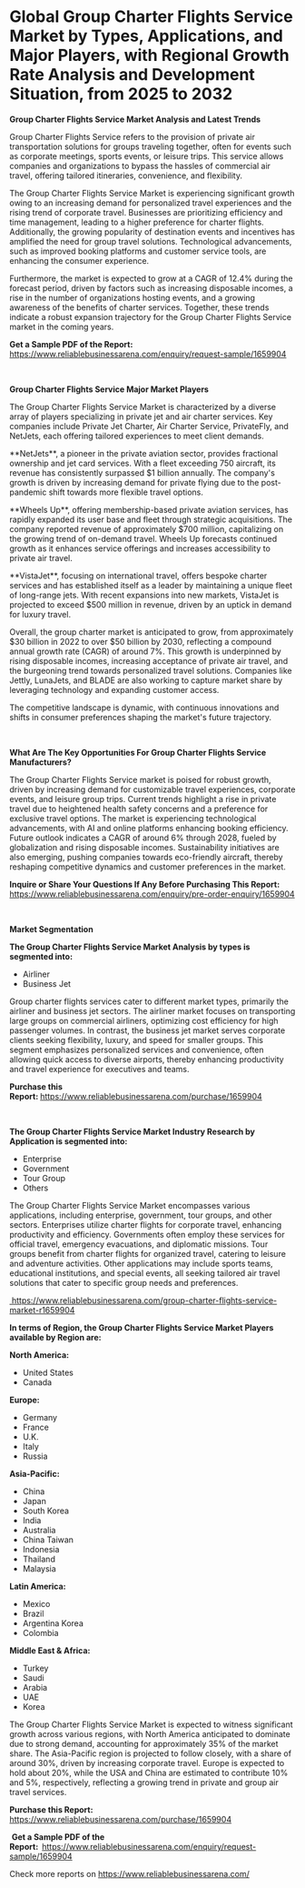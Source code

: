 <p><h1>Global Group Charter Flights Service Market by Types, Applications, and Major Players, with Regional Growth Rate Analysis and Development Situation, from 2025 to 2032</h1></p><p><strong>Group Charter Flights Service Market Analysis and Latest Trends</strong></p>
<p><p>Group Charter Flights Service refers to the provision of private air transportation solutions for groups traveling together, often for events such as corporate meetings, sports events, or leisure trips. This service allows companies and organizations to bypass the hassles of commercial air travel, offering tailored itineraries, convenience, and flexibility.</p><p>The Group Charter Flights Service Market is experiencing significant growth owing to an increasing demand for personalized travel experiences and the rising trend of corporate travel. Businesses are prioritizing efficiency and time management, leading to a higher preference for charter flights. Additionally, the growing popularity of destination events and incentives has amplified the need for group travel solutions. Technological advancements, such as improved booking platforms and customer service tools, are enhancing the consumer experience.</p><p>Furthermore, the market is expected to grow at a CAGR of 12.4% during the forecast period, driven by factors such as increasing disposable incomes, a rise in the number of organizations hosting events, and a growing awareness of the benefits of charter services. Together, these trends indicate a robust expansion trajectory for the Group Charter Flights Service market in the coming years.</p></p>
<p><strong>Get a Sample PDF of the Report:&nbsp;</strong> <a href="https://www.reliablebusinessarena.com/enquiry/request-sample/1659904?utm_campaign=1892&utm_medium=2&utm_source=Github&utm_content=ia&utm_term=29032025&utm_id=group-charter-flights-service">https://www.reliablebusinessarena.com/enquiry/request-sample/1659904</a></p>
<p>&nbsp;</p>
<p><strong>Group Charter Flights Service Major Market Players</strong></p>
<p><p>The Group Charter Flights Service Market is characterized by a diverse array of players specializing in private jet and air charter services. Key companies include Private Jet Charter, Air Charter Service, PrivateFly, and NetJets, each offering tailored experiences to meet client demands.</p><p>**NetJets**, a pioneer in the private aviation sector, provides fractional ownership and jet card services. With a fleet exceeding 750 aircraft, its revenue has consistently surpassed $1 billion annually. The company's growth is driven by increasing demand for private flying due to the post-pandemic shift towards more flexible travel options. </p><p>**Wheels Up**, offering membership-based private aviation services, has rapidly expanded its user base and fleet through strategic acquisitions. The company reported revenue of approximately $700 million, capitalizing on the growing trend of on-demand travel. Wheels Up forecasts continued growth as it enhances service offerings and increases accessibility to private air travel. </p><p>**VistaJet**, focusing on international travel, offers bespoke charter services and has established itself as a leader by maintaining a unique fleet of long-range jets. With recent expansions into new markets, VistaJet is projected to exceed $500 million in revenue, driven by an uptick in demand for luxury travel.</p><p>Overall, the group charter market is anticipated to grow, from approximately $30 billion in 2022 to over $50 billion by 2030, reflecting a compound annual growth rate (CAGR) of around 7%. This growth is underpinned by rising disposable incomes, increasing acceptance of private air travel, and the burgeoning trend towards personalized travel solutions. Companies like Jettly, LunaJets, and BLADE are also working to capture market share by leveraging technology and expanding customer access. </p><p>The competitive landscape is dynamic, with continuous innovations and shifts in consumer preferences shaping the market's future trajectory.</p></p>
<p>&nbsp;</p>
<p><strong>What Are The Key Opportunities For Group Charter Flights Service Manufacturers?</strong></p>
<p><p>The Group Charter Flights Service market is poised for robust growth, driven by increasing demand for customizable travel experiences, corporate events, and leisure group trips. Current trends highlight a rise in private travel due to heightened health safety concerns and a preference for exclusive travel options. The market is experiencing technological advancements, with AI and online platforms enhancing booking efficiency. Future outlook indicates a CAGR of around 6% through 2028, fueled by globalization and rising disposable incomes. Sustainability initiatives are also emerging, pushing companies towards eco-friendly aircraft, thereby reshaping competitive dynamics and customer preferences in the market.</p></p>
<p><strong>Inquire or Share Your Questions If Any Before Purchasing This Report:</strong> <a href="https://www.reliablebusinessarena.com/enquiry/pre-order-enquiry/1659904?utm_campaign=1892&utm_medium=2&utm_source=Github&utm_content=ia&utm_term=29032025&utm_id=group-charter-flights-service">https://www.reliablebusinessarena.com/enquiry/pre-order-enquiry/1659904</a></p>
<p>&nbsp;</p>
<p><strong>Market Segmentation</strong></p>
<p><strong>The Group Charter Flights Service Market Analysis by types is segmented into:</strong></p>
<p><ul><li>Airliner</li><li>Business Jet</li></ul></p>
<p><p>Group charter flights services cater to different market types, primarily the airliner and business jet sectors. The airliner market focuses on transporting large groups on commercial airliners, optimizing cost efficiency for high passenger volumes. In contrast, the business jet market serves corporate clients seeking flexibility, luxury, and speed for smaller groups. This segment emphasizes personalized services and convenience, often allowing quick access to diverse airports, thereby enhancing productivity and travel experience for executives and teams.</p></p>
<p><strong>Purchase this Report:&nbsp;</strong><a href="https://www.reliablebusinessarena.com/purchase/1659904?utm_campaign=1892&utm_medium=2&utm_source=Github&utm_content=ia&utm_term=29032025&utm_id=group-charter-flights-service">https://www.reliablebusinessarena.com/purchase/1659904</a></p>
<p>&nbsp;</p>
<p><strong>The Group Charter Flights Service Market Industry Research by Application is segmented into:</strong></p>
<p><ul><li>Enterprise</li><li>Government</li><li>Tour Group</li><li>Others</li></ul></p>
<p><p>The Group Charter Flights Service Market encompasses various applications, including enterprise, government, tour groups, and other sectors. Enterprises utilize charter flights for corporate travel, enhancing productivity and efficiency. Governments often employ these services for official travel, emergency evacuations, and diplomatic missions. Tour groups benefit from charter flights for organized travel, catering to leisure and adventure activities. Other applications may include sports teams, educational institutions, and special events, all seeking tailored air travel solutions that cater to specific group needs and preferences.</p></p>
<p><a href="https://www.reliablebusinessarena.com/group-charter-flights-service-market-r1659904?utm_campaign=1892&utm_medium=2&utm_source=Github&utm_content=ia&utm_term=29032025&utm_id=group-charter-flights-service">&nbsp;https://www.reliablebusinessarena.com/group-charter-flights-service-market-r1659904</a></p>
<p><strong>In terms of Region, the Group Charter Flights Service Market Players available by Region are:</strong></p>
<p>
    <p> <strong> North America: </strong>
        <ul>
            <li>United States</li>
            <li>Canada</li>
        </ul>
        </p> 
    <p> <strong> Europe: </strong>
        <ul>
            <li>Germany</li>
            <li>France</li>
            <li>U.K.</li>
            <li>Italy</li>
            <li>Russia</li>
        </ul>
        </p> 
    <p> <strong> Asia-Pacific: </strong>
        <ul>
            <li>China</li>
            <li>Japan</li>
            <li>South Korea</li>
            <li>India</li>
            <li>Australia</li>
            <li>China Taiwan</li>
            <li>Indonesia</li>
            <li>Thailand</li>
            <li>Malaysia</li>
        </ul>
        </p> 
    <p> <strong> Latin America: </strong>
        <ul>
            <li>Mexico</li>
            <li>Brazil</li>
            <li>Argentina Korea</li>
            <li>Colombia</li>
        </ul>
        </p> 
    <p> <strong> Middle East & Africa: </strong>
        <ul>
            <li>Turkey</li>
            <li>Saudi</li>
            <li>Arabia</li>
            <li>UAE</li>
            <li>Korea</li>
        </ul>
    </p>
    </p>
<p><p>The Group Charter Flights Service Market is expected to witness significant growth across various regions, with North America anticipated to dominate due to strong demand, accounting for approximately 35% of the market share. The Asia-Pacific region is projected to follow closely, with a share of around 30%, driven by increasing corporate travel. Europe is expected to hold about 20%, while the USA and China are estimated to contribute 10% and 5%, respectively, reflecting a growing trend in private and group air travel services.</p></p>
<p><strong>Purchase this Report: </strong><a href="https://www.reliablebusinessarena.com/purchase/1659904?utm_campaign=1892&utm_medium=2&utm_source=Github&utm_content=ia&utm_term=29032025&utm_id=group-charter-flights-service">https://www.reliablebusinessarena.com/purchase/1659904</a></p>
<p>&nbsp;<strong>Get a Sample PDF of the Report:&nbsp;&nbsp;</strong><a href="https://www.reliablebusinessarena.com/enquiry/request-sample/1659904?utm_campaign=1892&utm_medium=2&utm_source=Github&utm_content=ia&utm_term=29032025&utm_id=group-charter-flights-service">https://www.reliablebusinessarena.com/enquiry/request-sample/1659904</a></p>
<p><strong></strong></p>
<p>Check more reports on <a href="https://www.reliablebusinessarena.com/?utm_campaign=1892&utm_medium=2&utm_source=Github&utm_content=ia&utm_term=29032025&utm_id=group-charter-flights-service">https://www.reliablebusinessarena.com/</a></p>